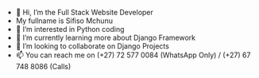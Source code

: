 - 👋 Hi, I’m the Full Stack Website Developer
- My fullname is Sifiso Mchunu
- 👀 I’m interested in Python coding
- 🌱 I’m currently learning more about Django Framework
- 💞️ I’m looking to collaborate on Django Projects 
- 📫 You can reach me on (+27) 72 577 0084 (WhatsApp Only) / (+27) 67 748 8086 (Calls)

<!---
Cunuso/Cunuso is a ✨ special ✨ repository because its `README.md` (this file) appears on your GitHub profile.
You can click the Preview link to take a look at your changes.
--->
